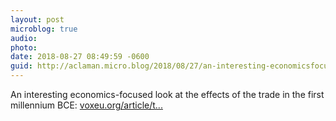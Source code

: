 ```yaml
---
layout: post
microblog: true
audio: 
photo: 
date: 2018-08-27 08:49:59 -0600
guid: http://aclaman.micro.blog/2018/08/27/an-interesting-economicsfocused.html
---
```

An interesting economics-focused look at the effects of the trade in the first millennium BCE: [voxeu.org/article/t...](https://voxeu.org/article/trade-and-growth-iron-age)
